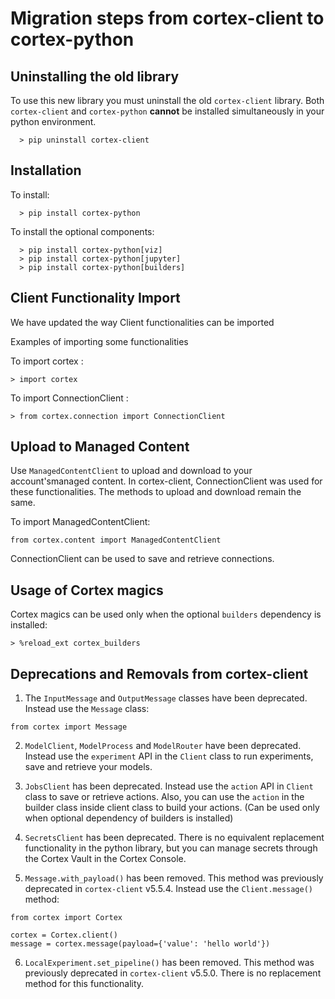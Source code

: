 # Migration steps from cortex-client to cortex-python

## Uninstalling the old library

To use this new library you must uninstall the old `cortex-client` library. Both `cortex-client` and `cortex-python`
**cannot** be installed simultaneously in your python environment.

```
  > pip uninstall cortex-client
```

## Installation

To install:
```
  > pip install cortex-python
```

To install the optional components:
```
  > pip install cortex-python[viz]
  > pip install cortex-python[jupyter]
  > pip install cortex-python[builders]
```

## Client Functionality Import
We have updated the way Client functionalities can be imported

Examples of importing some functionalities

To import cortex :

```
> import cortex
```
To import ConnectionClient :

```
> from cortex.connection import ConnectionClient
```
## Upload to Managed Content

Use `ManagedContentClient` to upload and download to your account'smanaged content. In cortex-client, ConnectionClient was used for these functionalities. The methods to upload and download remain the same.

To import ManagedContentClient:

```
from cortex.content import ManagedContentClient
``` 
ConnectionClient can be used to save and retrieve connections. 

## Usage of Cortex magics

Cortex magics can be used only when the optional `builders` dependency is installed:

```
> %reload_ext cortex_builders
```
## Deprecations and Removals from cortex-client

1. The `InputMessage` and `OutputMessage` classes have been deprecated. Instead use the `Message` class:

```
from cortex import Message
```

2. `ModelClient`, `ModelProcess` and `ModelRouter` have been deprecated. Instead use the `experiment` API in the `Client`
class to run experiments, save and retrieve your models.

3. `JobsClient` has been deprecated. Instead use the `action` API in `Client` class to save or retrieve actions.
Also, you can use the `action` in the builder class inside client class to build your actions. (Can be used only when optional dependency of builders is installed)

4. `SecretsClient` has been deprecated. There is no equivalent replacement functionality in the python library, but
you can manage secrets through the Cortex Vault in the Cortex Console.

5. `Message.with_payload()` has been removed. This method was previously deprecated in `cortex-client` v5.5.4.
Instead use the `Client.message()` method:

```
from cortex import Cortex

cortex = Cortex.client()
message = cortex.message(payload={'value': 'hello world'})
```

6. `LocalExperiment.set_pipeline()` has been removed. This method was previously deprecated in `cortex-client` v5.5.0.
There is no replacement method for this functionality.
